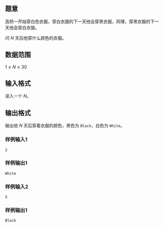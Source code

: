 ## 题意

高桥一开始穿白色衣服，穿白衣服的下一天他会穿黑衣服，同理，穿黑衣服的下一天他会穿白衣服。

问 $N$ 天后他穿什么颜色的衣服。

## 数据范围

$1\le N\le 30$
## 输入格式

读入一个 $N$。

## 输出格式

输出他 $N$ 天后穿着衣服的颜色，黑色为 `Black`，白色为 `White`。

### 样例输入1
```
2
```
### 样例输出1
```
White
```
### 样例输入2
```
5
```
### 样例输出1
```
Black
```

